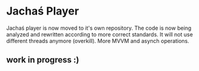 <h1>Jachaś Player </h1>
<p>Jachaś player is now moved to it's own repository. The code is now being analyzed and rewritten according to more correct standards. It will not use different threads anymore (overkill). More MVVM and asynch operations.</p>
<h2>work in progress :)</h2>
